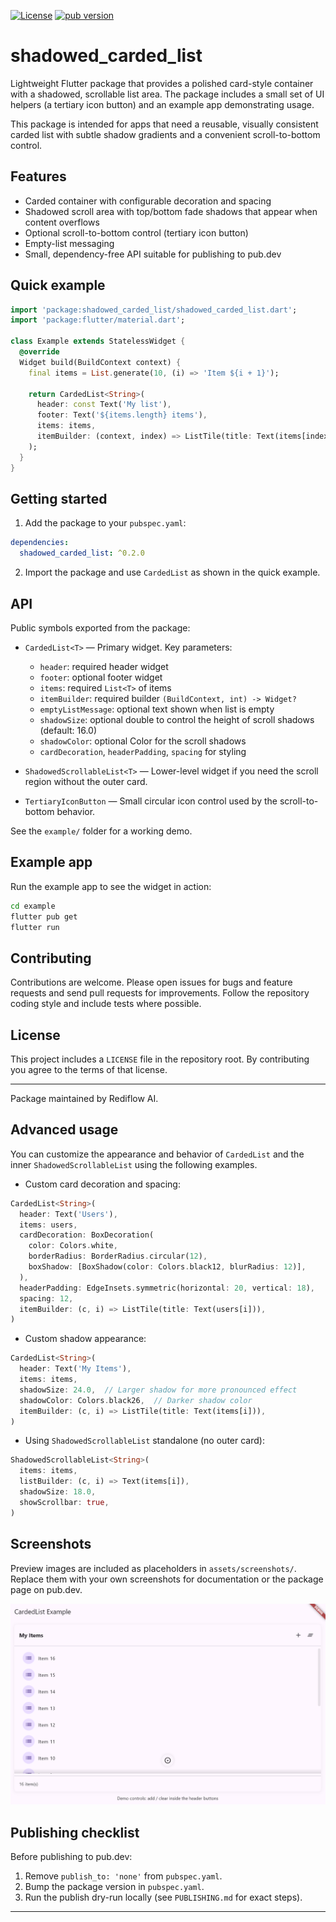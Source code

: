 <!--
This README describes the package. If you publish this package to pub.dev,
this README's contents appear on the landing page for your package.

For information about how to write a good package README, see the guide for
[writing package pages](https://dart.dev/tools/pub/writing-package-pages).

For general information about developing packages, see the Dart guide for
[creating packages](https://dart.dev/guides/libraries/create-packages)
and the Flutter guide for
[developing packages and plugins](https://flutter.dev/to/develop-packages).
-->

[![License](https://img.shields.io/github/license/Rediflow-AI/Shadow_Carded_List)](https://github.com/Rediflow-AI/Shadow_Carded_List/blob/main/LICENSE)
[![pub version](https://img.shields.io/pub/v/shadowed_carded_list.svg)](https://pub.dev/packages/shadowed_carded_list)

# shadowed_carded_list

Lightweight Flutter package that provides a polished card-style container
with a shadowed, scrollable list area. The package includes a small set of
UI helpers (a tertiary icon button) and an example app demonstrating usage.

This package is intended for apps that need a reusable, visually consistent
carded list with subtle shadow gradients and a convenient scroll-to-bottom
control.

## Features

- Carded container with configurable decoration and spacing
- Shadowed scroll area with top/bottom fade shadows that appear when
  content overflows
- Optional scroll-to-bottom control (tertiary icon button)
- Empty-list messaging
- Small, dependency-free API suitable for publishing to pub.dev

## Quick example

```dart
import 'package:shadowed_carded_list/shadowed_carded_list.dart';
import 'package:flutter/material.dart';

class Example extends StatelessWidget {
  @override
  Widget build(BuildContext context) {
    final items = List.generate(10, (i) => 'Item ${i + 1}');

    return CardedList<String>(
      header: const Text('My list'),
      footer: Text('${items.length} items'),
      items: items,
      itemBuilder: (context, index) => ListTile(title: Text(items[index])),
    );
  }
}
```

## Getting started

1. Add the package to your `pubspec.yaml`:

```yaml
dependencies:
  shadowed_carded_list: ^0.2.0
```

2. Import the package and use `CardedList` as shown in the quick example.

## API

Public symbols exported from the package:

- `CardedList<T>` — Primary widget. Key parameters:
  - `header`: required header widget
  - `footer`: optional footer widget
  - `items`: required `List<T>` of items
  - `itemBuilder`: required builder `(BuildContext, int) -> Widget?`
  - `emptyListMessage`: optional text shown when list is empty
  - `shadowSize`: optional double to control the height of scroll shadows (default: 16.0)
  - `shadowColor`: optional Color for the scroll shadows
  - `cardDecoration`, `headerPadding`, `spacing` for styling

- `ShadowedScrollableList<T>` — Lower-level widget if you need the scroll
  region without the outer card.

- `TertiaryIconButton` — Small circular icon control used by the
  scroll-to-bottom behavior.

See the `example/` folder for a working demo.

## Example app

Run the example app to see the widget in action:

```bash
cd example
flutter pub get
flutter run
```

## Contributing

Contributions are welcome. Please open issues for bugs and feature requests
and send pull requests for improvements. Follow the repository coding style
and include tests where possible.

## License

This project includes a `LICENSE` file in the repository root. By
contributing you agree to the terms of that license.

---
Package maintained by Rediflow AI.

## Advanced usage

You can customize the appearance and behavior of `CardedList` and the
inner `ShadowedScrollableList` using the following examples.

- Custom card decoration and spacing:

```dart
CardedList<String>(
  header: Text('Users'),
  items: users,
  cardDecoration: BoxDecoration(
    color: Colors.white,
    borderRadius: BorderRadius.circular(12),
    boxShadow: [BoxShadow(color: Colors.black12, blurRadius: 12)],
  ),
  headerPadding: EdgeInsets.symmetric(horizontal: 20, vertical: 18),
  spacing: 12,
  itemBuilder: (c, i) => ListTile(title: Text(users[i])),
)
```

- Custom shadow appearance:

```dart
CardedList<String>(
  header: Text('My Items'),
  items: items,
  shadowSize: 24.0,  // Larger shadow for more pronounced effect
  shadowColor: Colors.black26,  // Darker shadow color
  itemBuilder: (c, i) => ListTile(title: Text(items[i])),
)
```

- Using `ShadowedScrollableList` standalone (no outer card):

```dart
ShadowedScrollableList<String>(
  items: items,
  listBuilder: (c, i) => Text(items[i]),
  shadowSize: 18.0,
  showScrollbar: true,
)
```

## Screenshots

Preview images are included as placeholders in `assets/screenshots/`.
Replace them with your own screenshots for documentation or the package
page on pub.dev.

![Preview](assets/screenshots/preview.png)

## Publishing checklist

Before publishing to pub.dev:

1. Remove `publish_to: 'none'` from `pubspec.yaml`.
2. Bump the package version in `pubspec.yaml`.
3. Run the publish dry-run locally (see `PUBLISHING.md` for exact steps).

---
